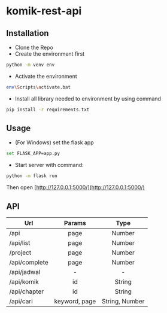 # komik-rest-api

## Installation

* Clone the Repo
* Create the environment first
```bash
python -m venv env
```
* Activate the environment
```bash
env\Scripts\activate.bat
```
* Install all library needed to environment by using command
```bash
pip install -r requirements.txt
```


## Usage

* (For Windows) set the flask app
```bash
set FLASK_APP=app.py
```
* Start server with command:
```bash
python -m flask run
```

Then open [http://127.0.0.1:5000/](http://127.0.0.1:5000/)

## API

| Url        | Params           | Type |
| ------------- |:-------------:| :-----:| 
| /api      | page | Number | 
| /api/list  | page | Number | 
| /project  | page | Number | 
| /api/complete  | page | Number | 
| /api/jadwal  | - | - | 
| /api/komik  | id | String | 
| /api/chapter  | id | String | 
| /api/cari  | keyword, page | String, Number | 